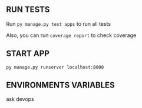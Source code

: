 ## RUN TESTS

Run `py manage.py test apps` to run all tests

Also, you can run `coverage report` to check coverage

## START APP

`py manage.py runserver localhost:8000`

## ENVIRONMENTS VARIABLES

ask devops
